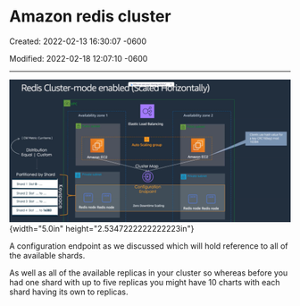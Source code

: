 # Amazon redis cluster 

Created: 2022-02-13 16:30:07 -0600

Modified: 2022-02-18 12:07:10 -0600

---

![Redis Cluster-mode Availability zone 1 ( CW Metric: Currltems ) Distribution Equal I Custom Partitioned by Shard Shard 1 Slot O- Shard 2 Slot to Shard 3 Slot . to . Shard 4 Slot ... to 16383 Elastic Load Balancing Auto Scaling group Cluster Map -3 Configuration Endpoint Zero Downtime Scaling Availability zone 2 Amazon EC2 Private subnet Redis node Redis node Clients use hash value for a key CRCI 6(key) mod 16384 Am EC2 -o o Private subnet Redis node Redis node ](../../media/Memeory-ACE-cache-Amazon-redis-cluster-image1.png){width="5.0in" height="2.5347222222222223in"}







A configuration endpoint as we discussed which will hold reference to all of the available shards.



As well as all of the available replicas in your cluster so whereas before you had one shard with up to five replicas you might have 10 charts with each shard having its own to replicas.

